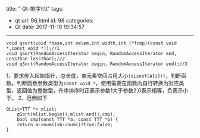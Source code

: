 title: " Qt-排序\t\t"
tags:
  - qt
url: 96.html
id: 96
categories:
  - Qt
date: 2017-11-10 19:34:57
---
```
void qsort(void *base,int nelem,int width,int (*fcmp)(const void *,const void *));//1
void qSort(RandomAccessIterator begin, RandomAccessIterator end, LessThan lessThan);//2
void qSort(RandomAccessIterator begin, RandomAccessIterator end);//3
```
1、要求传入起始指针，总长度，单元素空间占用大小`(sizeof(A[i]))`，判断函数。判断函数参数类型为`const void *`，使用需要在函数内自行转换为对应类型，返回值为整数型，升序排序时正表示参数1大于参数2,0表示相等，负表示小于。 2、范例如下
```
QList<TTT *> mlist;
    qSort(mlist.begin(),mlist.end(),cmp);
    bool cmp(const TTT *a, const TTT *b) {
    return a->num()>b->num()?true:false;
}
```